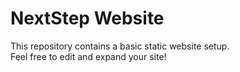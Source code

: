 # NextStep Website

This repository contains a basic static website setup.  
Feel free to edit and expand your site!